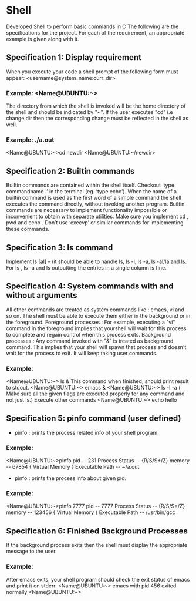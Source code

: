 # Shell
Developed Shell to perform basic commands in C
The following are the specifications for the project. For each of the requirement, an appropriate example
is given along with it.
## Specification 1: Display requirement
When you execute your code a shell prompt of
the following form must appear:
<username@system_name:curr_dir>
### Example: <Name@UBUNTU:~> 
The directory from which the shell is invoked will be the home directory of the shell
and should be indicated by "~". If the user executes "cd" i.e change dir then the
corresponding change must be reflected in the shell as well.
### Example: ./a.out
<Name@UBUNTU:~>cd newdir
<Name@UBUNTU:~/newdir>
## Specification 2: Builtin commands
Builtin commands are contained within the shell itself. Checkout ‘type ​ commandname ​ ’ in the terminal
(eg. ‘type echo’). When the name of a builtin command is used as the first word of a simple command
the shell executes the command directly, without invoking another program. Builtin commands are
necessary to implement functionality impossible or inconvenient to obtain with separate utilities.
Make sure you implement  cd ,  pwd  and  echo . Don’t use ‘execvp’ or similar commands for implementing
these commands.
## Specification 3: ls command
Implement  ls [al]  – (it should be able to handle ls, ls -l, ls -a, ls -al/la and ls<Directoryname>. For ls , ls
-a and ls<Directoryname> outputting the entries in a single column is fine.
## Specification 4: System commands with and without arguments
All other commands are treated as system commands like : emacs, vi and so on. The shell must be able to
execute them either in the background or in the foreground.
Foreground processes  : For example, executing a "vi" command in the foreground implies that yourshell will wait for this process to complete and regain control when this process exits.
Background processes :  Any command invoked with "&" is treated as background command.
This implies that your shell will spawn that process and doesn't wait for the process to exit. It
will keep taking user commands.
### Example:
<Name@UBUNTU:~> ls &
This command when finished, should print result to stdout.
<Name@UBUNTU:~> emacs &
<Name@UBUNTU:~> ls -l -a ( Make sure all the given flags are executed properly for any command
and not just ls.) 
Execute other commands
<Name@UBUNTU:~> echo hello
## Specification 5: pinfo command (user defined)
- pinfo  : prints the process related info of your shell program.
### Example:
<Name@UBUNTU:~>pinfo
pid -- 231
Process Status -- {R/S/S+/Z}
memory  --  67854
{ Virtual Memory }
Executable Path --  ~/a.out
- pinfo <pid>  : prints the process info about given pid.
### Example:
<Name@UBUNTU:~>pinfo 7777
pid -- 7777
Process Status -- {R/S/S+/Z}
memory  --
123456 { Virtual Memory }
Executable Path -- /usr/bin/gcc
## Specification 6: Finished Background Processes
If the background process exits then the shell must display the appropriate message to the user.
### Example:
After emacs exits, your shell program should check the exit status of emacs and print it on stderr.
<Name@UBUNTU:~>
emacs with pid 456 exited
normally
<Name@UBUNTU:~>
